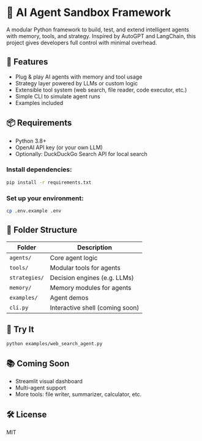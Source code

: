 # 🤖 AI Agent Sandbox Framework

A modular Python framework to build, test, and extend intelligent agents with memory, tools, and strategy. Inspired by AutoGPT and LangChain, this project gives developers full control with minimal overhead.

## 🚀 Features

- Plug & play AI agents with memory and tool usage
- Strategy layer powered by LLMs or custom logic
- Extensible tool system (web search, file reader, code executor, etc.)
- Simple CLI to simulate agent runs
- Examples included

## 📦 Requirements

- Python 3.8+
- OpenAI API key (or your own LLM)
- Optionally: DuckDuckGo Search API for local search

### Install dependencies:

```bash
pip install -r requirements.txt
````

### Set up your environment:

```bash
cp .env.example .env
```

## 🔧 Folder Structure

| Folder        | Description                     |
| ------------- | ------------------------------- |
| `agents/`     | Core agent logic                |
| `tools/`      | Modular tools for agents        |
| `strategies/` | Decision engines (e.g. LLMs)    |
| `memory/`     | Memory modules for agents       |
| `examples/`   | Agent demos                     |
| `cli.py`      | Interactive shell (coming soon) |

## 🧪 Try It

```bash
python examples/web_search_agent.py
```

## 📚 Coming Soon

* Streamlit visual dashboard
* Multi-agent support
* More tools: file writer, summarizer, calculator, etc.

## 🛠️ License

MIT
